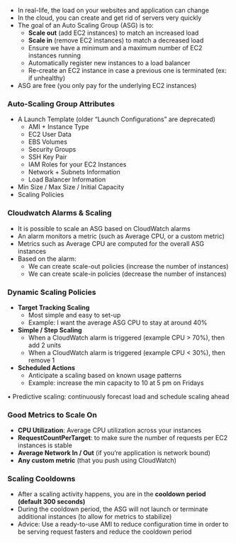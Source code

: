 - In real-life, the load on your websites and application can change 
- In the cloud, you can create and get rid of servers very quickly 
- The goal of an Auto Scaling Group (ASG) is to: 
	- __Scale out__ (add EC2 instances) to match an increased load 
	- __Scale in__ (remove EC2 instances) to match a decreased load 
	- Ensure we have a minimum and a maximum number of EC2 instances running 
	- Automatically register new instances to a load balancer 
	- Re-create an EC2 instance in case a previous one is terminated (ex: if unhealthy) 
- ASG are free (you only pay for the underlying EC2 instances)

### Auto-Scaling Group Attributes
- A Launch Template (older “Launch Configurations” are deprecated) 
	- AMI + Instance Type 
	- EC2 User Data 
	- EBS Volumes 
	- Security Groups 
	- SSH Key Pair 
	- IAM Roles for your EC2 Instances 
	- Network + Subnets Information 
	- Load Balancer Information 
- Min Size / Max Size / Initial Capacity 
- Scaling Policies
### Cloudwatch Alarms & Scaling
- It is possible to scale an ASG based on CloudWatch alarms 
- An alarm monitors a metric (such as Average CPU, or a custom metric) 
- Metrics such as Average CPU are computed for the overall ASG instances 
- Based on the alarm: 
	- We can create scale-out policies (increase the number of instances) 
	- We can create scale-in policies (decrease the number of instances)
### Dynamic Scaling Policies
- __Target Tracking Scaling__ 
	- Most simple and easy to set-up 
	- Example: I want the average ASG CPU to stay at around 40% 
- __Simple / Step Scaling__ 
	- When a CloudWatch alarm is triggered (example CPU > 70%), then add 2 units 
	- When a CloudWatch alarm is triggered (example CPU < 30%), then remove 1 
- __Scheduled Actions__
	- Anticipate a scaling based on known usage patterns 
	- Example: increase the min capacity to 10 at 5 pm on Fridays


• Predictive scaling: continuously forecast load and schedule scaling ahead

### Good Metrics to Scale On
- __CPU Utilization__: Average CPU utilization across your instances 
- __RequestCountPerTarget__: to make sure the number of requests per EC2 instances is stable 
- __Average Network In / Out__ (if you’re application is network bound) 
- __Any custom metric__ (that you push using CloudWatch)

### Scaling Cooldowns
- After a scaling activity happens, you are in the __cooldown period (default 300 seconds)__
- During the cooldown period, the ASG will not launch or terminate additional instances (to allow for metrics to stabilize) 
- Advice: Use a ready-to-use AMI to reduce configuration time in order to be serving request fasters and reduce the cooldown period